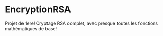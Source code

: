 # EncryptionRSA
Projet de 1ere! Cryptage RSA complet, avec presque toutes les fonctions mathématiques de base!
